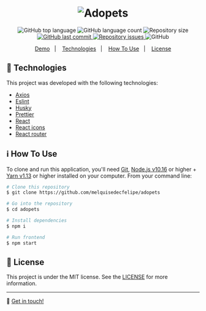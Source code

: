 <h1 align="center">
    <img alt="Adopets" src="https://res.cloudinary.com/dtifsqadc/image/upload/v1577496025/logo_m9kv1h.png" />
    <br>
</h1>

<p align="center">
  <img alt="GitHub top language" src="https://img.shields.io/github/languages/top/melquisedecfelipe/adopets.svg">

  <img alt="GitHub language count" src="https://img.shields.io/github/languages/count/melquisedecfelipe/adopets.svg">

  <img alt="Repository size" src="https://img.shields.io/github/repo-size/melquisedecfelipe/adopets.svg">

  <a href="https://github.com/melquisedecfelipe/adopets/commits/master">
    <img alt="GitHub last commit" src="https://img.shields.io/github/last-commit/melquisedecfelipe/adopets.svg">
  </a>

  <a href="https://github.com/melquisedecfelipe/adopets/issues">
    <img alt="Repository issues" src="https://img.shields.io/github/issues/melquisedecfelipe/adopets.svg">
  </a>

  <img alt="GitHub" src="https://img.shields.io/github/license/melquisedecfelipe/adopets.svg">
</p>

<p align="center">
  <a href="https://adopets-frontend.herokuapp.com">Demo</a>&nbsp;&nbsp;&nbsp;|&nbsp;&nbsp;&nbsp;
  <a href="#rocket-technologies">Technologies</a>&nbsp;&nbsp;&nbsp;|&nbsp;&nbsp;&nbsp;
  <a href="#information_source-how-to-use">How To Use</a>&nbsp;&nbsp;&nbsp;|&nbsp;&nbsp;&nbsp;
  <a href="#memo-license">License</a>
</p>

## :rocket: Technologies

This project was developed with the following technologies:

- [Axios](https://github.com/axios/axios)
- [Eslint](https://eslint.org/)
- [Husky](https://github.com/typicode/husky)
- [Prettier](https://prettier.io/)
- [React](https://reactjs.org/)
- [React icons](https://react-icons.netlify.com/)
- [React router](https://reacttraining.com/react-router/)

## :information_source: How To Use

To clone and run this application, you'll need [Git](https://git-scm.com), [Node.js v10.16](https://nodejs.org/) or higher + [Yarn v1.13](https://yarnpkg.com/) or higher installed on your computer. From your command line:

```bash
# Clone this repository
$ git clone https://github.com/melquisedecfelipe/adopets

# Go into the repository
$ cd adopets

# Install dependencies
$ npm i

# Run frontend
$ npm start
```

## :memo: License

This project is under the MIT license. See the [LICENSE](https://github.com/melquisedecfelipe/adopets/blob/master/LICENSE) for more information.

---

:wave: [Get in touch!](https://www.linkedin.com/in/melquisedecfelipe/)
